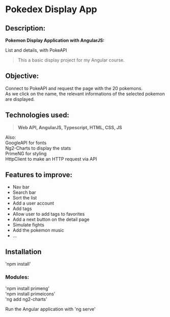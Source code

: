 # Pokedex Display App

## Description:
**Pokemon Display Application with AngularJS:**

List and details, with PokeAPI

> This a basic display project for my Angular course.

## Objective:

Connect to PokeAPI and request the page with the 20 pokemons.  
As we click on the name, the relevant informations of the selected pokemon are displayed.

## Technologies used:

> **Web API, AngularJS, Typescript, HTML, CSS, JS**

Also:  
GoogleAPI for fonts  
Ng2-Charts to display the stats  
PrimeNG for styling  
HttpClient to make an HTTP request via API

## Features to improve:

- Nav bar
- Search bar
- Sort the list
- Add a user account
- Add tags
- Allow user to add tags to favorites
- Add a next button on the detail page
- Simulate fights
- Add the pokemon music
- ...

## Installation

'npm install'  
### Modules:  
'npm install primeng'  
'npm install primeicons'  
'ng add ng2-charts'  

Run the Angular application with 'ng serve'

